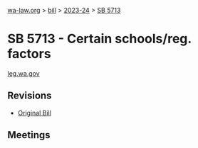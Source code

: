 [wa-law.org](/) > [bill](/bill/) > [2023-24](/bill/2023-24/) > [SB 5713](/bill/2023-24/sb/5713/)

# SB 5713 - Certain schools/reg. factors
[leg.wa.gov](https://app.leg.wa.gov/billsummary?BillNumber=5713&Year=2023&Initiative=false)

## Revisions
* [Original Bill](1/)

## Meetings
